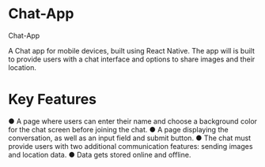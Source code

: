# Chat-App
Chat-App

A Chat app for mobile devices, built using React Native. The app will is built to provide users with a chat interface and options to share images and their location.

# Key Features
● A page where users can enter their name and choose a background color for the chat screen
before joining the chat.
● A page displaying the conversation, as well as an input field and submit button.
● The chat must provide users with two additional communication features: sending images
and location data.
● Data gets stored online and offline.

